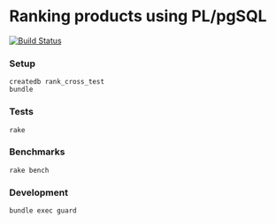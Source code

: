 # Ranking products using PL/pgSQL

[![Build Status](https://travis-ci.org/bsboris/ranked_plpgsql.svg?branch=master)](https://travis-ci.org/bsboris/ranked_plpgsql)

### Setup

    createdb rank_cross_test
    bundle

### Tests

    rake

### Benchmarks

    rake bench

### Development

    bundle exec guard
